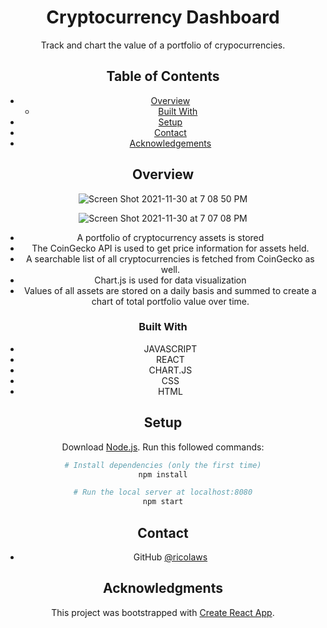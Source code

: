 <h1 align="center">Cryptocurrency Dashboard</h1>

<div align="center">
   Track and chart the value of a portfolio of crypocurrencies.

<!-- TABLE OF CONTENTS -->

## Table of Contents

- [Overview](#overview)
  - [Built With](#built-with)
- [Setup](#setup)
- [Contact](#contact)
- [Acknowledgements](#acknowledgements)

<!-- OVERVIEW -->

## Overview

![Screen Shot 2021-11-30 at 7 08 50 PM](https://user-images.githubusercontent.com/41934323/144164917-5d54c806-8ea4-44d3-a11f-836c48086570.png)

![Screen Shot 2021-11-30 at 7 07 08 PM](https://user-images.githubusercontent.com/41934323/144164845-4c769eda-3a3a-40ed-ae84-1f38f6711fb1.png)

- A portfolio of cryptocurrency assets is stored 
- The CoinGecko API is used to get price information for assets held.
- A searchable list of all cryptocurrencies is fetched from CoinGecko as well. 
- Chart.js is used for data visualization
- Values of all assets are stored on a daily basis and summed to create a chart of total portfolio value over time.

### Built With

- JAVASCRIPT
- REACT
- CHART.JS
- CSS
- HTML

## Setup
Download [Node.js](https://nodejs.org/en/download/).
Run this followed commands:

``` bash
# Install dependencies (only the first time)
npm install

# Run the local server at localhost:8080
npm start
```

## Contact


- GitHub [@ricolaws](https://github.com/ricolaws)

## Acknowledgments

This project was bootstrapped with [Create React App](https://github.com/facebook/create-react-app).



